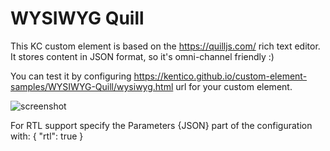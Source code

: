 # WYSIWYG Quill

This KC custom element is based on the https://quilljs.com/ rich text editor.
It stores content in JSON format, so it's omni-channel friendly :)

You can test it by configuring https://kentico.github.io/custom-element-samples/WYSIWYG-Quill/wysiwyg.html url for your custom element.

![screenshot](https://amend.cz/wysiwyg/wysiwyg.png)

For RTL support specify the Parameters {JSON} part of the configuration with:
{
    "rtl": true
}
